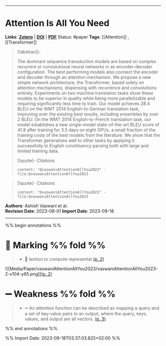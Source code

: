 ___
# Attention Is All You Need

**Links**: [**Zotero**](zotero://select/library/items/9VKAZPHQ) | [**DOI**](https://doi.org/) | [**PDF**](file:///C:\Users\Nick\Zotero\storage\KSTFFISV\Vaswani%20et%20al.%20-%202023%20-%20Attention%20Is%20All%20You%20Need.pdf)
Status: #paper
**Tags**:  [[Attention]] ,  [[Transformer]] 

> [!abstract]-
> 
> The dominant sequence transduction models are based on complex recurrent or convolutional neural networks in an encoder-decoder configuration. The best performing models also connect the encoder and decoder through an attention mechanism. We propose a new simple network architecture, the Transformer, based solely on attention mechanisms, dispensing with recurrence and convolutions entirely. Experiments on two machine translation tasks show these models to be superior in quality while being more parallelizable and requiring significantly less time to train. Our model achieves 28.4 BLEU on the WMT 2014 English-to-German translation task, improving over the existing best results, including ensembles by over 2 BLEU. On the WMT 2014 English-to-French translation task, our model establishes a new single-model state-of-the-art BLEU score of 41.8 after training for 3.5 days on eight GPUs, a small fraction of the training costs of the best models from the literature. We show that the Transformer generalizes well to other tasks by applying it successfully to English constituency parsing both with large and limited training data.
> 
> [!quote]- Citations
> 
> ```query
> content: "@vaswaniAttentionAllYou2023" -file:@vaswaniAttentionAllYou2023
> ```

> [!quote]- Citations
> 
> ```query
> content: "@vaswaniAttentionAllYou2023" -file:@vaswaniAttentionAllYou2023
> ```

**Authors**:  Ashish Vaswani et al.        
**Revision Date**: 2023-08-01
**Import Date**: 2023-09-18
___

%% begin annotations %%
# 📑 Marking %% fold %%

> - 📑 tention to compute representat [(p. 2)](zotero://open-pdf/library/items/KSTFFISV?page=2&annotation=XM99IZJE) 

![[Media/Paper/vaswaniAttentionAllYou2023/vaswaniAttentionAllYou2023-2-x104-y65.png]][(p. 2)](zotero://open-pdf/library/items/KSTFFISV?page=2&annotation=AJH7DE52) 
>
# ➖ Weakness %% fold %%

> - ➖ An attention function can be described as mapping a query and a set of key-value pairs to an output, where the query, keys, values, and output are all vectors. [(p. 3)](zotero://open-pdf/library/items/KSTFFISV?page=3&annotation=46HP886I) 

%% end annotations %%

%% Import Date: 2023-09-18T03:37:03.825+02:00 %%
